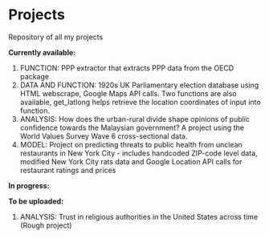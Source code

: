 # Projects
Repository of all my projects

**Currently available:**
1. FUNCTION: PPP extractor that extracts PPP data from the OECD package
2. DATA AND FUNCTION: 1920s UK Parliamentary election database using HTML webscrape, Google Maps API calls. Two functions are also available, get_latlong helps retrieve the location coordinates of input into function. 
3. ANALYSIS: How does the urban-rural divide shape opinions of public confidence towards the Malaysian government? A project using the World Values Survey Wave 6 cross-sectional data. 
4. MODEL: Project on predicting threats to public health from unclean restaurants in New York City - includes handcoded ZIP-code level data, modified New York City rats data and Google Location API calls for restaurant ratings and prices

**In progress:**


**To be uploaded:**
1. ANALYSIS: Trust in religious authorities in the United States across time (Rough project) 


